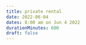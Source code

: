 ```yaml
---
title: private rental
date: 2022-06-04
dates: 8:00 am on Jun 4 2022
durationMinutes: 600
draft: false
---
```

